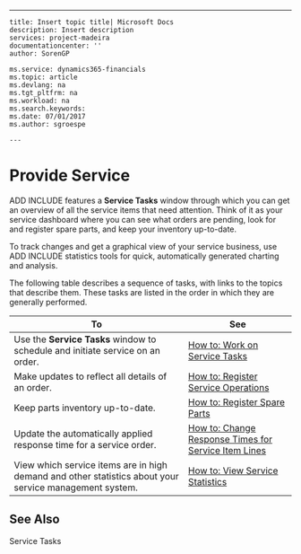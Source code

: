 ---
    title: Insert topic title| Microsoft Docs
    description: Insert description
    services: project-madeira
    documentationcenter: ''
    author: SorenGP

    ms.service: dynamics365-financials
    ms.topic: article
    ms.devlang: na
    ms.tgt_pltfrm: na
    ms.workload: na
    ms.search.keywords:
    ms.date: 07/01/2017
    ms.author: sgroespe

    ---
# Provide Service
ADD INCLUDE<!--[!INCLUDE[navnow](../ApplicationDesign/includes/navnow_md.md)]--> features a **Service Tasks** window through which you can get an overview of all the service items that need attention. Think of it as your service dashboard where you can see what orders are pending, look for and register spare parts, and keep your inventory up-to-date.  
  
 To track changes and get a graphical view of your service business, use ADD INCLUDE<!--[!INCLUDE[navnow](../ApplicationDesign/includes/navnow_md.md)]--> statistics tools for quick, automatically generated charting and analysis.  
  
 The following table describes a sequence of tasks, with links to the topics that describe them. These tasks are listed in the order in which they are generally performed.  
  
|**To**|**See**|  
|------------|-------------|  
|Use the **Service Tasks** window to schedule and initiate service on an order.|[How to: Work on Service Tasks](../Service/how-to-work-on-service-tasks.md)|  
|Make updates to reflect all details of an order.|[How to: Register Service Operations](../Service/how-to-register-service-operations.md)|  
|Keep parts inventory up-to-date.|[How to: Register Spare Parts](../Service/how-to-register-spare-parts.md)|  
|Update the automatically applied response time for a service order.|[How to: Change Response Times for Service Item Lines](../Service/how-to-change-response-times-for-service-item-lines.md)|  
|View which service items are in high demand and other statistics about your service management system.|[How to: View Service Statistics](../Service/how-to-view-service-statistics.md)|  
  
## See Also  
 Service Tasks